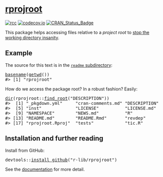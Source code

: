 <!-- README.md is generated from README.Rmd. Please edit that file -->

# [rprojroot](https://r-lib.github.io/rprojroot)

<!-- badges: start -->

[![rcc](https://github.com/r-lib/rprojroot/workflows/rcc/badge.svg)](https://github.com/r-lib/rprojroot/actions) [![codecov.io](https://codecov.io/github/r-lib/rprojroot/coverage.svg?branch=master)](https://codecov.io/github/r-lib/rprojroot?branch=master) [![CRAN\_Status\_Badge](https://www.r-pkg.org/badges/version/rprojroot)](https://cran.r-project.org/package=rprojroot)

<!-- badges: end -->

This package helps accessing files relative to a *project root* to [stop the working directory insanity](https://gist.github.com/jennybc/362f52446fe1ebc4c49f).

## Example

The source for this text is in the [`readme` subdirectory](https://github.com/r-lib/rprojroot/tree/master/readme):

<pre class='chroma'>
<span class='nf'><a href='https://rdrr.io/r/base/basename.html'>basename</a></span><span class='o'>(</span><span class='nf'><a href='https://rdrr.io/r/base/getwd.html'>getwd</a></span><span class='o'>(</span><span class='o'>)</span><span class='o'>)</span>
<span class='c'>#&gt; [1] "rprojroot"</span></pre>

How do we access the package root? In a robust fashion? Easily:

<pre class='chroma'>
<span class='nf'><a href='https://rdrr.io/r/base/list.files.html'>dir</a></span><span class='o'>(</span><span class='nf'>rprojroot</span><span class='nf'>::</span><span class='nf'><a href='https://r-lib.github.io/rprojroot/reference/find_root.html'>find_root</a></span><span class='o'>(</span><span class='s'>"DESCRIPTION"</span><span class='o'>)</span><span class='o'>)</span>
<span class='c'>#&gt;  [1] "_pkgdown.yml"     "cran-comments.md" "DESCRIPTION"      "docs"            </span>
<span class='c'>#&gt;  [5] "inst"             "LICENSE"          "LICENSE.md"       "man"             </span>
<span class='c'>#&gt;  [9] "NAMESPACE"        "NEWS.md"          "R"                "readme"          </span>
<span class='c'>#&gt; [13] "README.md"        "README.Rmd"       "revdep"           "rprojroot.Rcheck"</span>
<span class='c'>#&gt; [17] "rprojroot.Rproj"  "tests"            "tic.R"            "vignettes"</span></pre>

## Installation and further reading

Install from GitHub:

<pre class='chroma'>
<span class='nf'>devtools</span><span class='nf'>::</span><span class='nf'><a href='https://devtools.r-lib.org//reference/remote-reexports.html'>install_github</a></span><span class='o'>(</span><span class='s'>"r-lib/rprojroot"</span><span class='o'>)</span></pre>

See the [documentation](https://r-lib.github.io/rprojroot/articles/rprojroot.html) for more detail.
